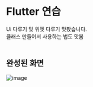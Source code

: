 # Flutter 연습 </br>
Ui 다루기 및 위젯 다루기 맛봤습니다. </br>
클래스 만들어서 사용하는 법도 맛봄 </br> </br>
## 완성된 화면
![image](https://user-images.githubusercontent.com/49686619/216253069-8820f74c-a487-4177-b989-eb99a4f1f829.png)